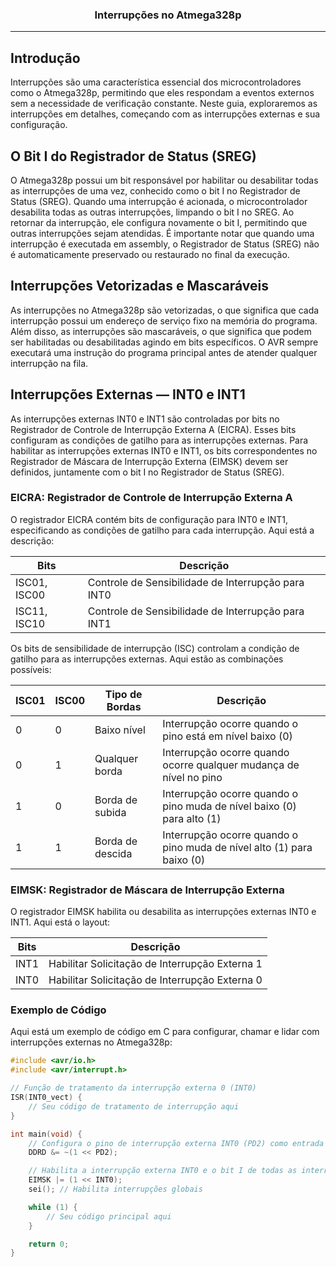 <h3 align="center">Interrupções no Atmega328p</h3>

---

## Introdução

Interrupções são uma característica essencial dos microcontroladores como o Atmega328p, permitindo que eles respondam a eventos externos sem a necessidade de verificação constante. Neste guia, exploraremos as interrupções em detalhes, começando com as interrupções externas e sua configuração.

## O Bit I do Registrador de Status (SREG)

O Atmega328p possui um bit responsável por habilitar ou desabilitar todas as interrupções de uma vez, conhecido como o bit I no Registrador de Status (SREG).
Quando uma interrupção é acionada, o microcontrolador desabilita todas as outras interrupções, limpando o bit I no SREG. Ao retornar da interrupção, ele configura novamente o bit I, permitindo que outras interrupções sejam atendidas.
É importante notar que quando uma interrupção é executada em assembly, o Registrador de Status (SREG) não é automaticamente preservado ou restaurado no final da execução.

## Interrupções Vetorizadas e Mascaráveis

As interrupções no Atmega328p são vetorizadas, o que significa que cada interrupção possui um endereço de serviço fixo na memória do programa.
Além disso, as interrupções são mascaráveis, o que significa que podem ser habilitadas ou desabilitadas agindo em bits específicos.
O AVR sempre executará uma instrução do programa principal antes de atender qualquer interrupção na fila.

## Interrupções Externas — INT0 e INT1

As interrupções externas INT0 e INT1 são controladas por bits no Registrador de Controle de Interrupção Externa A (EICRA).
Esses bits configuram as condições de gatilho para as interrupções externas.
Para habilitar as interrupções externas INT0 e INT1, os bits correspondentes no Registrador de Máscara de Interrupção Externa (EIMSK) devem ser definidos, juntamente com o bit I no Registrador de Status (SREG).

### EICRA: Registrador de Controle de Interrupção Externa A

O registrador EICRA contém bits de configuração para INT0 e INT1, especificando as condições de gatilho para cada interrupção. Aqui está a descrição:

| Bits  | Descrição                                  |
|-------|--------------------------------------------|
| ISC01, ISC00 | Controle de Sensibilidade de Interrupção para INT0 |
| ISC11, ISC10 | Controle de Sensibilidade de Interrupção para INT1 |

Os bits de sensibilidade de interrupção (ISC) controlam a condição de gatilho para as interrupções externas. Aqui estão as combinações possíveis:

| ISC01 | ISC00 | Tipo de Bordas | Descrição                |
|-------|-------|----------------|--------------------------|
|   0   |   0   |   Baixo nível  | Interrupção ocorre quando o pino está em nível baixo (0)      |
|   0   |   1   |   Qualquer borda | Interrupção ocorre quando ocorre qualquer mudança de nível no pino |
|   1   |   0   |   Borda de subida | Interrupção ocorre quando o pino muda de nível baixo (0) para alto (1)    |
|   1   |   1   |   Borda de descida | Interrupção ocorre quando o pino muda de nível alto (1) para baixo (0)    |

### EIMSK: Registrador de Máscara de Interrupção Externa

O registrador EIMSK habilita ou desabilita as interrupções externas INT0 e INT1. Aqui está o layout:

| Bits | Descrição                                  |
|------|--------------------------------------------|
| INT1 | Habilitar Solicitação de Interrupção Externa 1 |
| INT0 | Habilitar Solicitação de Interrupção Externa 0 |


### Exemplo de Código

Aqui está um exemplo de código em C para configurar, chamar e lidar com interrupções externas no Atmega328p:

```c
#include <avr/io.h>
#include <avr/interrupt.h>

// Função de tratamento da interrupção externa 0 (INT0)
ISR(INT0_vect) {
    // Seu código de tratamento de interrupção aqui
}

int main(void) {
    // Configura o pino de interrupção externa INT0 (PD2) como entrada
    DDRD &= ~(1 << PD2);

    // Habilita a interrupção externa INT0 e o bit I de todas as interrupções
    EIMSK |= (1 << INT0);
    sei(); // Habilita interrupções globais

    while (1) {
        // Seu código principal aqui
    }

    return 0;
}
```